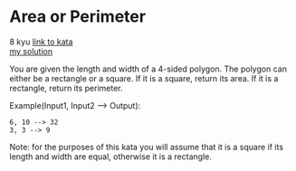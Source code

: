 # Area or Perimeter
8 kyu
[link to kata](https://www.codewars.com/kata/5ab6538b379d20ad880000ab/train/javascript)
<br>
[my solution](./kata.js)

You are given the length and width of a 4-sided polygon. The polygon can either be a rectangle or a square.
If it is a square, return its area. If it is a rectangle, return its perimeter.

Example(Input1, Input2 --> Output):
```
6, 10 --> 32
3, 3 --> 9
```
Note: for the purposes of this kata you will assume that it is a square if its length and width are equal, otherwise it is a rectangle.